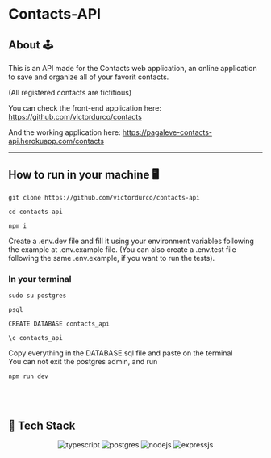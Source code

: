 # Contacts-API

## About 🕹️

This is an API made for the Contacts web application, an online application to save and organize all of your favorit contacts.

(All registered contacts are fictitious)

You can check the front-end application here:
https://github.com/victordurco/contacts

And the working application here:
https://pagaleve-contacts-api.herokuapp.com/contacts

---

## How to run in your machine 🖥️

```
git clone https://github.com/victordurco/contacts-api
```

```
cd contacts-api
```

```
npm i
```

Create a .env.dev file and fill it using your environment variables following the example at .env.example file. (You can also create a .env.test file following the same .env.example, if you want to run the tests).

### In your terminal

```
sudo su postgres
```

```
psql
```

```
CREATE DATABASE contacts_api
```

```
\c contacts_api
```

Copy everything in the DATABASE.sql file and paste on the terminal</br>
You can not exit the postgres admin, and run

```
npm run dev

```

</br>

<br>

## 🧰 Tech Stack

<p align="center">
<img alt="typescript" src="https://img.shields.io/badge/TypeScript-007ACC?style=for-the-badge&logo=typescript&logoColor=white"/>
<img alt="postgres" src="https://img.shields.io/badge/PostgreSQL-316192?style=for-the-badge&logo=postgresql&logoColor=white"/>
<img alt="nodejs" src="https://img.shields.io/badge/Node.js-339933?style=for-the-badge&logo=nodedotjs&logoColor=white"/>
<img alt="expressjs" src="https://img.shields.io/badge/Express.js-000000?style=for-the-badge&logo=express&logoColor=white"/>
</p>

<br>
